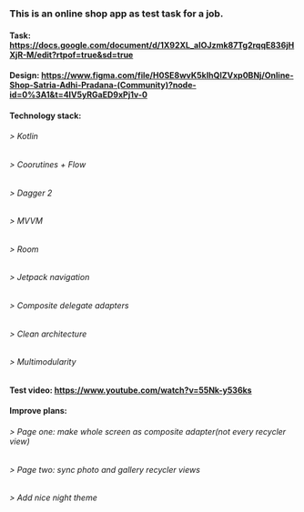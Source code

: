 ### This is an online shop app as test task for a job.
#### Task: https://docs.google.com/document/d/1X92XL_aIOJzmk87Tg2rqqE836jHXjR-M/edit?rtpof=true&sd=true
#### Design: https://www.figma.com/file/H0SE8wvK5kIhQlZVxp0BNj/Online-Shop-Satria-Adhi-Pradana-(Community)?node-id=0%3A1&t=4IV5yRGaED9xPj1v-0

#### Technology stack:
###### > Kotlin
###### > Coorutines + Flow
###### > Dagger 2
###### > MVVM
###### > Room
###### > Jetpack navigation
###### > Composite delegate adapters
###### > Clean architecture
###### > Multimodularity

#### Test video: https://www.youtube.com/watch?v=55Nk-y536ks

#### Improve plans:
###### > Page one: make whole screen as composite adapter(not every recycler view)
###### > Page two: sync photo and gallery recycler views
###### > Add nice night theme


